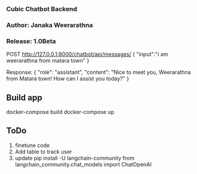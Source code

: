 ### Cubic Chatbot Backend ###############################################
### Author: Janaka Weerarathna
### Release: 1.0Beta

POST http://127.0.0.1:8000/chatbot/api/messages/
{
  "input":"i am weerarathna from matara town"
}

Response:
{
  "role": "assistant",
  "content": "Nice to meet you, Weerarathna from Matara town! How can I assist you today?"
}

## Build app
docker-compose build
docker-compose up

## ToDo

1. finetune code
2. Add table to track user 
3. update pip install -U langchain-community
   from langchain_community.chat_models import ChatOpenAI

